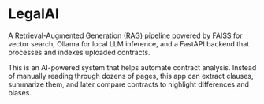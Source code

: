 # LegalAI

A Retrieval-Augmented Generation (RAG) pipeline powered by FAISS for vector search, Ollama for local LLM inference, and a FastAPI backend that processes and indexes uploaded contracts.

This is an AI-powered system that helps automate contract analysis. Instead of manually reading through dozens of pages, this app can extract clauses, summarize them, and later compare contracts to highlight differences and biases.
